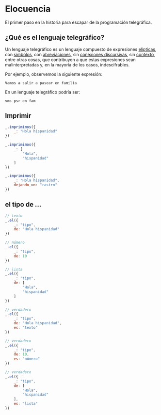 # Elocuencia

El primer paso en la historia para escapar de la programación telegráfica.

## ¿Qué es el lenguaje telegráfico?

Un lenguaje telegráfico es un lenguaje compuesto de expresiones [elípticas](https://es.wikipedia.org/wiki/Elipsis_(ling%C3%BC%C3%ADstica)), con [símbolos](https://es.wikipedia.org/wiki/Anexo:S%C3%ADmbolos_matem%C3%A1ticos), con [abreviaciones](https://es.wikipedia.org/wiki/Abreviatura), sin [conexiones discursivas](https://es.wikipedia.org/wiki/Conector_(ling%C3%BC%C3%ADstica)), sin [contexto](https://es.wikipedia.org/wiki/Contexto_ling%C3%BC%C3%ADstico), entre otras cosas, que contribuyen a que estas expresiones sean malinterpretadas y, en la mayoría de los casos, indescifrables.

Por ejemplo, observemos la siguiente expresión:

```
Vamos a salir a pasear en familia
```

En un lenguaje telegráfico podría ser:

```
vms psr en fam
```

## Imprimir

```js
_.imprimimos({
    _: "Hola hispanidad"
})
```

```js
_.imprimimos({
    _: [
        "Hola",
        "hispanidad"
    ]
})
```

```js
_.imprimimos({
    _: "Hola hispanidad",
    dejando_un: "rastro"
})
```

## el tipo de ...

```js
// texto
_.el({
    _: "tipo",
    de: "Hola hispanidad"
})
```

```js
// número
_.el({
    _: "tipo",
    de: 10
})
```

```js
// lista
_.el({
    _: "tipo",
    de: [
        "Hola",
        "hispanidad"
    ]
})
```

```js
// verdadero
_.el({
    _: "tipo",
    de: "Hola hispanidad",
    es: "texto"
})
```

```js
// verdadero
_.el({
    _: "tipo",
    de: 10,
    es: "número"
})
```

```js
// verdadero
_.el({
    _: "tipo",
    de: [
        "Hola",
        "hispanidad"
    ],
    es: "lista"
})
```
